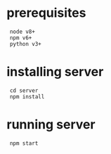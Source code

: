 # prerequisites

     node v8+
     npm v6+
     python v3+

# installing server

     cd server
     npm install
  
# running server

     npm start
